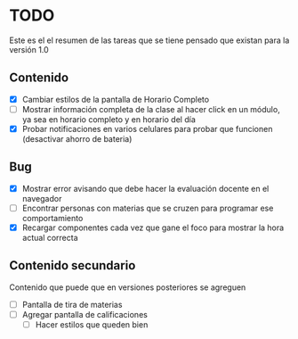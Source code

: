 # TODO

Este es el el resumen de las tareas que se tiene pensado que existan para la versión 1.0

## Contenido

- [x] Cambiar estilos de la pantalla de Horario Completo 
- [ ] Mostrar información completa de la clase al hacer click en un módulo, ya sea en horario completo y en horario del día
- [x] Probar notificaciones en varios celulares para probar que funcionen (desactivar ahorro de bateria)

## Bug

- [x] Mostrar error avisando que debe hacer la evaluación docente en el navegador
- [ ] Encontrar personas con materias que se cruzen para programar ese comportamiento
- [x] Recargar componentes cada vez que gane el foco para mostrar la hora actual correcta

## Contenido secundario

Contenido que puede que en versiones posteriores se agreguen

- [ ] Pantalla de tira de materias
- [ ] Agregar pantalla de calificaciones
  - [ ] Hacer estilos que queden bien